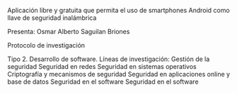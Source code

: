 Aplicación libre y gratuita que permita el uso de smartphones Android como llave de seguridad inalámbrica

Presenta: Osmar Alberto Saguilan Briones

Protocolo de investigación

Tipo 2. Desarrollo de software.
Líneas de investigación:
Gestión de la seguridad
Seguridad en redes
Seguridad en sistemas operativos
Criptografía y mecanismos de seguridad
Seguridad en aplicaciones online y base de datos Seguridad en el software
Seguridad en el software
